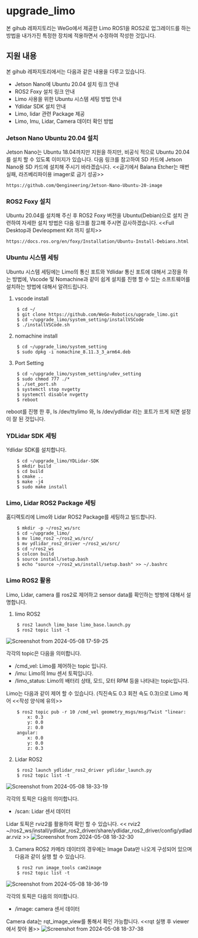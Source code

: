 # upgrade_limo
본 gihub 레파지토리는 WeGo에서 제공한 Limo ROS1을 ROS2로 업그레이드를 하는 방법을 내가가진 특정한 장치에 적용하면서 수정하여 작성한 것입니다.

## 지원 내용
본 gihub 레파지토리에서는 다음과 같은 내용을 다루고 있습니다.
* Jetson Nano에 Ubuntu 20.04 설치 링크 안내
* ROS2 Foxy 설치 링크 안내
* Limo 사용을 위한 Ubuntu 시스템 세팅 방법 안내
* Ydlidar SDK 설치 안내
* Limo, lidar 관련 Package 제공
* Limo, Imu, Lidar, Camera 데이터 확인 방법

### Jetson Nano Ubuntu 20.04 설치
Jetson Nano는 Ubuntu 18.04까지만 지원을 하지만, 비공식 적으로 Ubuntu 20.04를 설치 할 수 있도록 이미지가 있습니다. 다음 링크를 참고하여 SD 카드에 Jetson Nano용 SD 카드에 설치해 주시기 바라겠습니다.
<<굽기에서 Balana Etcher는 매번 실패, 라즈베리파이용 imager로 굽기 성공>>

    https://github.com/Qengineering/Jetson-Nano-Ubuntu-20-image

### ROS2 Foxy 설치
Ubuntu 20.04를 설치해 주신 후 ROS2 Foxy 버전을 Ubuntu(Debian)으로 설치 관련하여 자세한 설치 방법은 다음 링크를 참고해 주시면 감사하겠습니다.
<<Full Desktop과 Devleopment Kit 까지 설치>>

    https://docs.ros.org/en/foxy/Installation/Ubuntu-Install-Debians.html

### Ubuntu 시스템 세팅
Ubuntu 시스템 세팅에는 Limo의 통신 포트와 Ydlidar 통신 포트에 대해서 고정을 하는 방법에, Vscode 및 Nomachine과 같이 쉽게 설치를 진행 할 수 있는 소프트웨어를 설치하는 방법에 대해서 알려드립니다.


1. vscode install
```
    $ cd ~/
    $ git clone https://github.com/WeGo-Robotics/upgrade_limo.git
    $ cd ~/upgrade_limo/system_setting/installVSCode
    $ ./installVSCode.sh
```
2. nomachine install
```
    $ cd ~/upgrade_limo/system_setting
    $ sudo dpkg -i nomachine_8.11.3_3_arm64.deb
```
3. Port Setting
```
    $ cd ~/upgrade_limo/system_setting/udev_setting
    $ sudo chmod 777 ./*
    $ ./set_port.sh
    $ systemctl stop nvgetty
    $ systemctl disable nvgetty
    $ reboot
```
reboot를 진행 한 후,  ls /dev/ttylimo 와, ls /dev/ydlidar 라는 포트가 뜨게 되면 설정이 잘 된 것입니다.

### YDLidar SDK 세팅
Ydlidar SDK를 설치합니다.
```
    $ cd ~/upgrade_limo/YDLidar-SDK
    $ mkdir build
    $ cd build
    $ cmake ..
    $ make -j4
    $ sudo make install
```

### Limo, Lidar ROS2 Package 세팅
홈디렉토리에 Limo와 Lidar ROS2 Package를 세팅하고 빌드합니다.

```
    $ mkdir -p ~/ros2_ws/src
    $ cd ~/upgrade_limo/
    $ mv limo_ros2 ~/ros2_ws/src/
    $ mv ydlidar_ros2_driver ~/ros2_ws/src/
    $ cd ~/ros2_ws
    $ colcon build
    $ source install/setup.bash
    $ echo "source ~/ros2_ws/install/setup.bash" >> ~/.bashrc
```

### Limo ROS2 활용
Limo, Lidar, camera 를 ros2로 제어하고 sensor data를 확인하는 방벙에 대해서 설명합니다.
1. limo ROS2
```
    $ ros2 launch limo_base limo_base.launch.py
    $ ros2 topic list -t
```
![Screenshot from 2024-05-08 17-59-25](https://github.com/WeGo-Robotics/upgrade_limo/assets/150217205/1cbfb950-9467-4a66-961c-905221f75f46)

각각의 topic은 다음을 의미합니다.
* /cmd_vel: Limo를 제어하는 topic 입니다.
* /imu: Limo의 Imu 센서 토픽입니다.
* /limo_status: Limo의 배터리 상태, 모드, 모터 RPM 등을 나타내는 topic입니다.

Limo는 다음과 같이 제어 할 수 있습니다. (직진속도 0.3 회전 속도 0.3)으로 Limo 제어
<<작성 양식에 유의>>
```
    $ ros2 topic pub -r 10 /cmd_vel geometry_msgs/msg/Twist "linear:
        x: 0.3
        y: 0.0
        z: 0.0
    angular:
        x: 0.0
        y: 0.0
        z: 0.3
```

2. Lidar ROS2
```
    $ ros2 launch ydlidar_ros2_driver ydlidar_launch.py 
    $ ros2 topic list -t
```

![Screenshot from 2024-05-08 18-33-19](https://github.com/WeGo-Robotics/upgrade_limo/assets/150217205/5fde5347-f17a-41de-9e2a-67b1e502f8a3)

각각의  토픽은 다음의 의미합니다.
* /scan: Lidar 센서 데이터

Lidar 토픽은 rviz2를 활용하여 확인 할 수 있습니다.
<< rviz2 ~/ros2_ws/install/ydlidar_ros2_driver/share/ydlidar_ros2_driver/config/ydladar.rviz >>
![Screenshot from 2024-05-08 18-32-30](https://github.com/WeGo-Robotics/upgrade_limo/assets/150217205/75946c6e-d514-4816-9204-dddc9c6e216f)

3. Camera ROS2
카메라 데이터의 경우에는 Image Data만 나오게 구성되어 있으며 다음과 같이 실행 할 수 있습니다.
```
    $ ros2 run image_tools cam2image 
    $ ros2 topic list -t
```
![Screenshot from 2024-05-08 18-36-19](https://github.com/WeGo-Robotics/upgrade_limo/assets/150217205/25a2a037-45bc-486c-beb0-7d4b06d98e63)

각각의  토픽은 다음의 의미합니다.
* /image: camera 센서 데이터

Camera data는 rqt_image_view를 통해서 확인 가능합니다.
<<rqt 실행 후 viewer에서 찾아 봄>>
![Screenshot from 2024-05-08 18-37-38](https://github.com/WeGo-Robotics/upgrade_limo/assets/150217205/c7d6f124-2b3d-4921-bc2b-bbc8974f4733)
